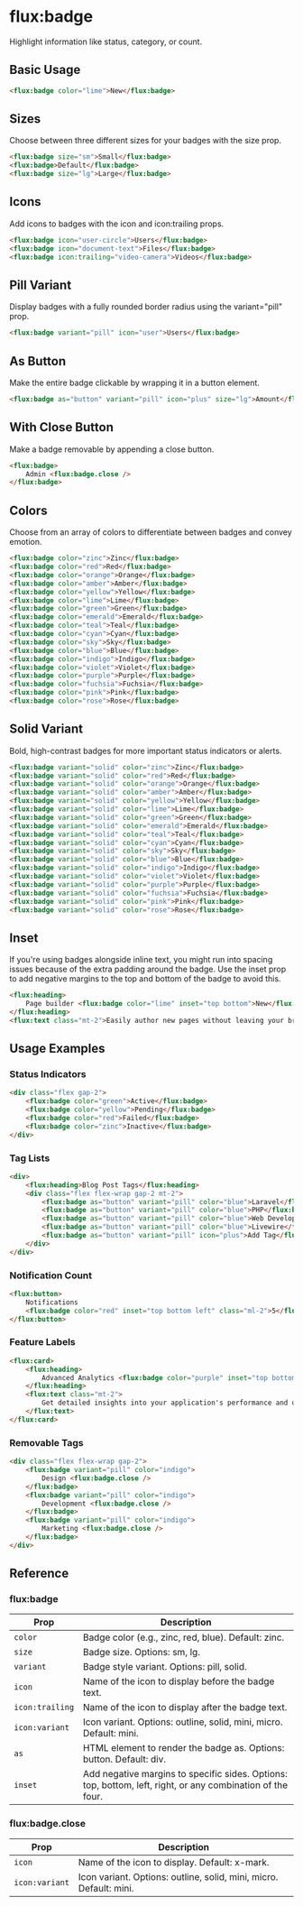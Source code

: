 # flux:badge

Highlight information like status, category, or count.

## Basic Usage

```html
<flux:badge color="lime">New</flux:badge>
```

## Sizes

Choose between three different sizes for your badges with the size prop.

```html
<flux:badge size="sm">Small</flux:badge>
<flux:badge>Default</flux:badge>
<flux:badge size="lg">Large</flux:badge>
```

## Icons

Add icons to badges with the icon and icon:trailing props.

```html
<flux:badge icon="user-circle">Users</flux:badge>
<flux:badge icon="document-text">Files</flux:badge>
<flux:badge icon:trailing="video-camera">Videos</flux:badge>
```

## Pill Variant

Display badges with a fully rounded border radius using the variant="pill" prop.

```html
<flux:badge variant="pill" icon="user">Users</flux:badge>
```

## As Button

Make the entire badge clickable by wrapping it in a button element.

```html
<flux:badge as="button" variant="pill" icon="plus" size="lg">Amount</flux:badge>
```

## With Close Button

Make a badge removable by appending a close button.

```html
<flux:badge>
    Admin <flux:badge.close />
</flux:badge>
```

## Colors

Choose from an array of colors to differentiate between badges and convey emotion.

```html
<flux:badge color="zinc">Zinc</flux:badge>
<flux:badge color="red">Red</flux:badge>
<flux:badge color="orange">Orange</flux:badge>
<flux:badge color="amber">Amber</flux:badge>
<flux:badge color="yellow">Yellow</flux:badge>
<flux:badge color="lime">Lime</flux:badge>
<flux:badge color="green">Green</flux:badge>
<flux:badge color="emerald">Emerald</flux:badge>
<flux:badge color="teal">Teal</flux:badge>
<flux:badge color="cyan">Cyan</flux:badge>
<flux:badge color="sky">Sky</flux:badge>
<flux:badge color="blue">Blue</flux:badge>
<flux:badge color="indigo">Indigo</flux:badge>
<flux:badge color="violet">Violet</flux:badge>
<flux:badge color="purple">Purple</flux:badge>
<flux:badge color="fuchsia">Fuchsia</flux:badge>
<flux:badge color="pink">Pink</flux:badge>
<flux:badge color="rose">Rose</flux:badge>
```

## Solid Variant

Bold, high-contrast badges for more important status indicators or alerts.

```html
<flux:badge variant="solid" color="zinc">Zinc</flux:badge>
<flux:badge variant="solid" color="red">Red</flux:badge>
<flux:badge variant="solid" color="orange">Orange</flux:badge>
<flux:badge variant="solid" color="amber">Amber</flux:badge>
<flux:badge variant="solid" color="yellow">Yellow</flux:badge>
<flux:badge variant="solid" color="lime">Lime</flux:badge>
<flux:badge variant="solid" color="green">Green</flux:badge>
<flux:badge variant="solid" color="emerald">Emerald</flux:badge>
<flux:badge variant="solid" color="teal">Teal</flux:badge>
<flux:badge variant="solid" color="cyan">Cyan</flux:badge>
<flux:badge variant="solid" color="sky">Sky</flux:badge>
<flux:badge variant="solid" color="blue">Blue</flux:badge>
<flux:badge variant="solid" color="indigo">Indigo</flux:badge>
<flux:badge variant="solid" color="violet">Violet</flux:badge>
<flux:badge variant="solid" color="purple">Purple</flux:badge>
<flux:badge variant="solid" color="fuchsia">Fuchsia</flux:badge>
<flux:badge variant="solid" color="pink">Pink</flux:badge>
<flux:badge variant="solid" color="rose">Rose</flux:badge>
```

## Inset

If you're using badges alongside inline text, you might run into spacing issues because of the extra padding around the badge. Use the inset prop to add negative margins to the top and bottom of the badge to avoid this.

```html
<flux:heading>
    Page builder <flux:badge color="lime" inset="top bottom">New</flux:badge>
</flux:heading>
<flux:text class="mt-2">Easily author new pages without leaving your browser.</flux:text>
```

## Usage Examples

### Status Indicators

```html
<div class="flex gap-2">
    <flux:badge color="green">Active</flux:badge>
    <flux:badge color="yellow">Pending</flux:badge>
    <flux:badge color="red">Failed</flux:badge>
    <flux:badge color="zinc">Inactive</flux:badge>
</div>
```

### Tag Lists

```html
<div>
    <flux:heading>Blog Post Tags</flux:heading>
    <div class="flex flex-wrap gap-2 mt-2">
        <flux:badge as="button" variant="pill" color="blue">Laravel</flux:badge>
        <flux:badge as="button" variant="pill" color="blue">PHP</flux:badge>
        <flux:badge as="button" variant="pill" color="blue">Web Development</flux:badge>
        <flux:badge as="button" variant="pill" color="blue">Livewire</flux:badge>
        <flux:badge as="button" variant="pill" icon="plus">Add Tag</flux:badge>
    </div>
</div>
```

### Notification Count

```html
<flux:button>
    Notifications
    <flux:badge color="red" inset="top bottom left" class="ml-2">5</flux:badge>
</flux:button>
```

### Feature Labels

```html
<flux:card>
    <flux:heading>
        Advanced Analytics <flux:badge color="purple" inset="top bottom">Pro</flux:badge>
    </flux:heading>
    <flux:text class="mt-2">
        Get detailed insights into your application's performance and user behavior.
    </flux:text>
</flux:card>
```

### Removable Tags

```html
<div class="flex flex-wrap gap-2">
    <flux:badge variant="pill" color="indigo">
        Design <flux:badge.close />
    </flux:badge>
    <flux:badge variant="pill" color="indigo">
        Development <flux:badge.close />
    </flux:badge>
    <flux:badge variant="pill" color="indigo">
        Marketing <flux:badge.close />
    </flux:badge>
</div>
```

## Reference

### flux:badge

| Prop | Description |
| --- | --- |
| `color` | Badge color (e.g., zinc, red, blue). Default: zinc. |
| `size` | Badge size. Options: sm, lg. |
| `variant` | Badge style variant. Options: pill, solid. |
| `icon` | Name of the icon to display before the badge text. |
| `icon:trailing` | Name of the icon to display after the badge text. |
| `icon:variant` | Icon variant. Options: outline, solid, mini, micro. Default: mini. |
| `as` | HTML element to render the badge as. Options: button. Default: div. |
| `inset` | Add negative margins to specific sides. Options: top, bottom, left, right, or any combination of the four. |

### flux:badge.close

| Prop | Description |
| --- | --- |
| `icon` | Name of the icon to display. Default: x-mark. |
| `icon:variant` | Icon variant. Options: outline, solid, mini, micro. Default: mini. |
